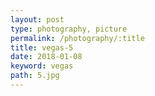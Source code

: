 ```yaml
---
layout: post
type: photography, picture
permalink: /photography/:title
title: vegas-5
date: 2018-01-08
keyword: vegas
path: 5.jpg
---
```



